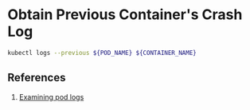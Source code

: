 # Obtain Previous Container's Crash Log

```bash
kubectl logs --previous ${POD_NAME} ${CONTAINER_NAME}
```

## References

1. [Examining pod logs](https://kubernetes.io/docs/tasks/debug-application-cluster/debug-running-pod/#examine-pod-logs)
